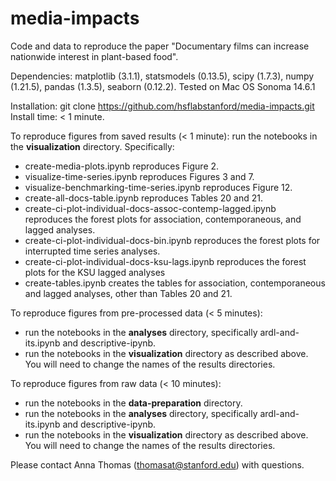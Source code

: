 # media-impacts
Code and data to reproduce the paper "Documentary films can increase nationwide interest in plant-based food".

Dependencies: matplotlib (3.1.1), statsmodels (0.13.5), scipy (1.7.3), numpy (1.21.5), pandas (1.3.5), seaborn (0.12.2).
Tested on Mac OS Sonoma 14.6.1

Installation: git clone https://github.com/hsflabstanford/media-impacts.git
Install time: < 1 minute. 

To reproduce figures from saved results (< 1 minute): 
run the notebooks in the **visualization** directory. Specifically:
- create-media-plots.ipynb reproduces Figure 2.
- visualize-time-series.ipynb reproduces Figures 3 and 7.
- visualize-benchmarking-time-series.ipynb reproduces Figure 12.
- create-all-docs-table.ipynb reproduces Tables 20 and 21.
- create-ci-plot-individual-docs-assoc-contemp-lagged.ipynb reproduces the forest plots for association, contemporaneous, and lagged analyses.
- create-ci-plot-individual-docs-bin.ipynb reproduces the forest plots for interrupted time series analyses.
- create-ci-plot-individual-docs-ksu-lags.ipynb reproduces the forest plots for the KSU lagged analyses 
- create-tables.ipynb creates the tables for association, contemporaneous and lagged analyses, other than Tables 20 and 21.

To reproduce figures from pre-processed data (< 5 minutes): 
- run the notebooks in the **analyses** directory, specifically ardl-and-its.ipynb and descriptive-ipynb.
- run the notebooks in the **visualization** directory as described above. You will need to change the names of the results directories.

To reproduce figures from raw data (< 10 minutes): 
- run the notebooks in the **data-preparation** directory.
- run the notebooks in the **analyses** directory, specifically ardl-and-its.ipynb and descriptive-ipynb.
- run the notebooks in the **visualization** directory as described above. You will need to change the names of the results directories.

Please contact Anna Thomas (thomasat@stanford.edu) with questions. 

